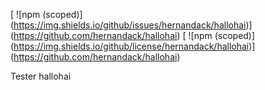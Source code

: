 [ ![npm (scoped)]
(https://img.shields.io/github/issues/hernandack/hallohai)]
(https://github.com/hernandack/hallohai)
[ ![npm (scoped)]
(https://img.shields.io/github/license/hernandack/hallohai)]
(https://github.com/hernandack/hallohai)

Tester hallohai
